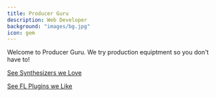 ```yaml
---
title: Producer Guru
description: Web Developer
background: "images/bg.jpg"
icon: gem
---
```


Welcome to Producer Guru. We try production equiptment so you don't have to!

[See Synthesizers we Love](./)

[See FL Plugins we Like](./)
